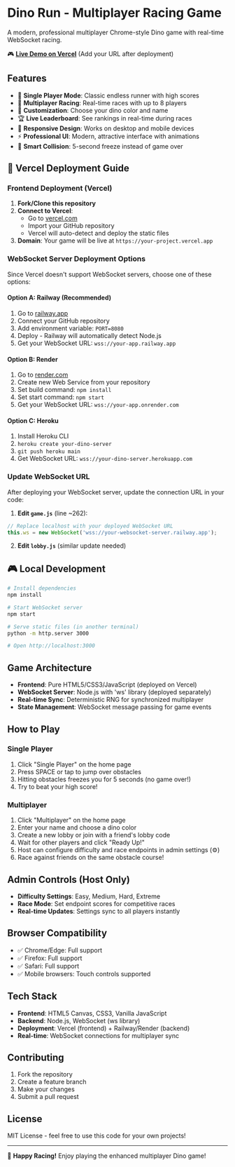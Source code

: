 # Dino Run - Multiplayer Racing Game

A modern, professional multiplayer Chrome-style Dino game with real-time WebSocket racing.

🎮 **[Live Demo on Vercel](https://your-dino-game.vercel.app)** (Add your URL after deployment)

## Features

- 🏃 **Single Player Mode**: Classic endless runner with high scores
- 🏁 **Multiplayer Racing**: Real-time races with up to 8 players
- 🎨 **Customization**: Choose your dino color and name
- 🏆 **Live Leaderboard**: See rankings in real-time during races
- 📱 **Responsive Design**: Works on desktop and mobile devices
- ⚡ **Professional UI**: Modern, attractive interface with animations
- 🧊 **Smart Collision**: 5-second freeze instead of game over

## 🚀 Vercel Deployment Guide

### Frontend Deployment (Vercel)
1. **Fork/Clone this repository**
2. **Connect to Vercel**:
   - Go to [vercel.com](https://vercel.com)
   - Import your GitHub repository
   - Vercel will auto-detect and deploy the static files
3. **Domain**: Your game will be live at `https://your-project.vercel.app`

### WebSocket Server Deployment Options

Since Vercel doesn't support WebSocket servers, choose one of these options:

#### Option A: Railway (Recommended)
1. Go to [railway.app](https://railway.app)
2. Connect your GitHub repository  
3. Add environment variable: `PORT=8080`
4. Deploy - Railway will automatically detect Node.js
5. Get your WebSocket URL: `wss://your-app.railway.app`

#### Option B: Render
1. Go to [render.com](https://render.com)
2. Create new Web Service from your repository
3. Set build command: `npm install`
4. Set start command: `npm start`
5. Get your WebSocket URL: `wss://your-app.onrender.com`

#### Option C: Heroku
1. Install Heroku CLI
2. `heroku create your-dino-server`
3. `git push heroku main`
4. Get WebSocket URL: `wss://your-dino-server.herokuapp.com`

### Update WebSocket URL

After deploying your WebSocket server, update the connection URL in your code:

1. **Edit `game.js`** (line ~262):
```javascript
// Replace localhost with your deployed WebSocket URL
this.ws = new WebSocket('wss://your-websocket-server.railway.app');
```

2. **Edit `lobby.js`** (similar update needed)

## 🎮 Local Development

```bash
# Install dependencies
npm install

# Start WebSocket server
npm start

# Serve static files (in another terminal)
python -m http.server 3000

# Open http://localhost:3000
```

## Game Architecture

- **Frontend**: Pure HTML5/CSS3/JavaScript (deployed on Vercel)
- **WebSocket Server**: Node.js with 'ws' library (deployed separately)
- **Real-time Sync**: Deterministic RNG for synchronized multiplayer
- **State Management**: WebSocket message passing for game events

## How to Play

### Single Player
1. Click "Single Player" on the home page
2. Press SPACE or tap to jump over obstacles
3. Hitting obstacles freezes you for 5 seconds (no game over!)
4. Try to beat your high score!

### Multiplayer
1. Click "Multiplayer" on the home page
2. Enter your name and choose a dino color
3. Create a new lobby or join with a friend's lobby code
4. Wait for other players and click "Ready Up!"
5. Host can configure difficulty and race endpoints in admin settings (⚙️)
6. Race against friends on the same obstacle course!

## Admin Controls (Host Only)

- **Difficulty Settings**: Easy, Medium, Hard, Extreme
- **Race Mode**: Set endpoint scores for competitive races
- **Real-time Updates**: Settings sync to all players instantly

## Browser Compatibility

- ✅ Chrome/Edge: Full support
- ✅ Firefox: Full support  
- ✅ Safari: Full support
- ✅ Mobile browsers: Touch controls supported

## Tech Stack

- **Frontend**: HTML5 Canvas, CSS3, Vanilla JavaScript
- **Backend**: Node.js, WebSocket (ws library)
- **Deployment**: Vercel (frontend) + Railway/Render (backend)
- **Real-time**: WebSocket connections for multiplayer sync

## Contributing

1. Fork the repository
2. Create a feature branch
3. Make your changes
4. Submit a pull request

## License

MIT License - feel free to use this code for your own projects!

---

🦕 **Happy Racing!** Enjoy playing the enhanced multiplayer Dino game!
